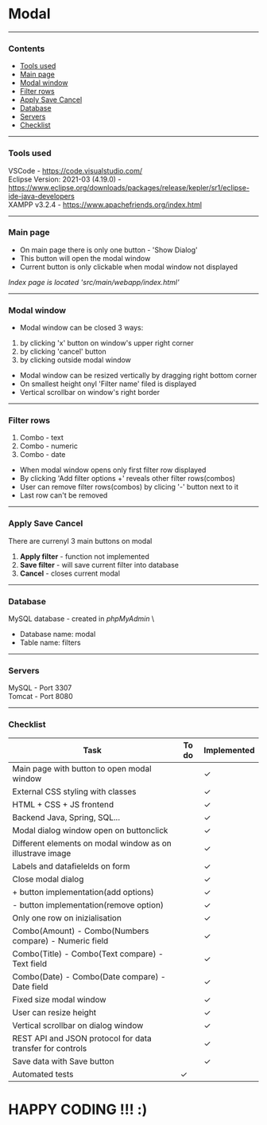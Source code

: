 # Modal

<hr>

### Contents
- [Tools used](#tools-used)
- [Main page](#main-page)
- [Modal window](#modal-window)
- [Filter rows](#filter-rows)
- [Apply Save Cancel](#apply-save-cancel)
- [Database](#database)
- [Servers](#servers)
- [Checklist](#checklist)

<hr>

### Tools used
VSCode - https://code.visualstudio.com/ \
Eclipse Version: 2021-03 (4.19.0) - https://www.eclipse.org/downloads/packages/release/kepler/sr1/eclipse-ide-java-developers \
XAMPP v3.2.4 - https://www.apachefriends.org/index.html

<hr>

### Main page
* On main page there is only one button - 'Show Dialog'
* This button will open the modal window
* Current button is only clickable when modal window not displayed

*Index page is located 'src/main/webapp/index.html'*

<hr>

### Modal window
* Modal window can be closed 3 ways: 
1. by clicking 'x' button on window's upper right corner
2. by clicking 'cancel' button
3. by clicking outside modal window

* Modal window can be resized vertically by dragging right bottom corner
* On smallest height onyl 'Filter name' filed is displayed
* Vertical scrollbar on window's right border

<hr>

### Filter rows
1. Combo - text
2. Combo - numeric
3. Combo - date

* When modal window opens only first filter row displayed
* By clicking 'Add filter options +' reveals other filter rows(combos)
* User can remove filter rows(combos) by clicing '-' button next to it
* Last row can't be removed

<hr>

### Apply Save Cancel
There are currenyl 3 main buttons on modal
1. **Apply filter** - function not implemented
2. **Save filter** - will save current filter into database
3. **Cancel** - closes current modal

<hr>

### Database
MySQL database - created in *phpMyAdmin* \
* Database name: modal
* Table name: filters

<hr>

### Servers
MySQL - Port 3307 \
Tomcat - Port 8080

<hr>

### Checklist

| Task | To do | Implemented |
|-|-|-|
| Main page with button to open modal window | | ✓ |
| External CSS styling with classes | | ✓ |
| HTML + CSS + JS frontend | | ✓ |
| Backend Java, Spring, SQL... | | ✓ |
| Modal dialog window open on buttonclick | | ✓ |
| Different elements on modal window as on illustrave image | | ✓ |
| Labels and datafielelds on form | | ✓ |
| Close modal dialog | | ✓ |
| + button implementation(add options) | | ✓ |
| - button implementation(remove option) | | ✓ |
| Only one row on inizialisation | | ✓ |
| Combo(Amount) - Combo(Numbers compare) - Numeric field | | ✓ |
| Combo(Title) - Combo(Text compare) - Text field | | ✓ |
| Combo(Date) - Combo(Date compare) - Date field | | ✓ |
| Fixed size modal window | | ✓ |
| User can resize height | | ✓ |
| Vertical scrollbar on dialog window | | ✓ | 
| REST API and JSON protocol for data transfer for controls | | ✓ |
| Save data with Save button | | ✓ |
| Automated tests | ✓ | |

# HAPPY CODING !!! :)
